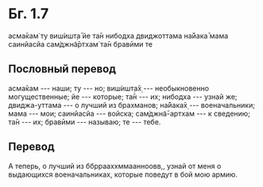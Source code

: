# Бг. 1.7

асма̄кам̇ ту виш́ишт̣а̄ йе
та̄н нибодха двиджоттама
на̄йака̄ мама саинйасйа
сам̇джн̃а̄ртхам̇ та̄н бравӣми те

## Пословный перевод

асма̄кам --- наши; ту --- но; виш́ишт̣а̄х̣ --- необыкновенно могущественные;
йе --- которые; та̄н --- их; нибодха --- узнай же; двиджа-уттама --- о
лучший из брахманов; на̄йака̄х̣ --- военачальники; мама --- мои; саинйасйа
--- войска; сам̇джн̃а̄-артхам --- к сведению; та̄н --- их; бравӣми ---
называю; те --- тебе.

## Перевод

А теперь, о лучший из ббррааххммаанноовв,, узнай от меня о выдающихся
военачальниках, которые поведут в бой мою армию.
